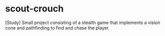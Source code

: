 # scout-crouch
[Study] Small project consisting of a stealth game that implements a vision cone and pathfinding to find and chase the player.
